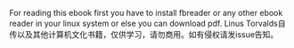 For reading this ebook first you have to install fbreader or any other ebook reader in your linux system or else you can download pdf.
Linus Torvalds自传以及其他计算机文化书籍，仅供学习，请勿商用。如有侵权请发issue告知。
